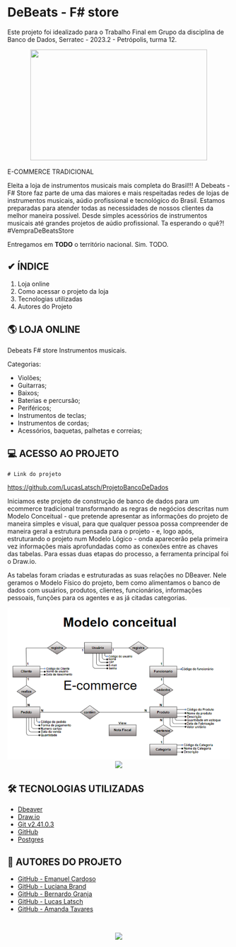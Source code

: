 
# DeBeats - F# store


Este projeto foi idealizado para o Trabalho Final em Grupo da disciplina de Banco de Dados, Serratec - 2023.2 - Petrópolis, turma 12.

<p align="center">

  <img src="https://uploaddeimagens.com.br/images/004/586/063/original/0895610a-b98e-44c2-ba2a-07e56fc0c469.png?1692812928"  width="400" height="250"/>
  
</p>

E-COMMERCE TRADICIONAL

Eleita a loja de instrumentos musicais mais completa do Brasil!!!
A Debeats - F# Store faz parte de uma das maiores e mais respeitadas redes de lojas de instrumentos musicais, aúdio profissional e tecnológico do Brasil. Estamos preparadas para atender todas as necessidades de nossos clientes da melhor maneira possível. Desde simples acessórios de instrumentos musicais até grandes projetos de aúdio profissional.
Ta esperando o quê?!  #VempraDeBeatsStore

Entregamos em **TODO** o território nacional. Sim. TODO.

  <!-- Indice -->
## ✔ ÍNDICE ##
 1. Loja online
 2. Como acessar o projeto da loja
 3. Tecnologias utilizadas
 4. Autores do Projeto

 <!-- Descrição do Projeto --> 
## 🌎 LOJA ONLINE ##
 Debeats F# store 
Instrumentos musicais.

Categorias:
- Violões;
- Guitarras;
- Baixos;
- Baterias e percursão;
- Periféricos;
- Instrumentos de teclas;
- Instrumentos de cordas;
- Acessórios, baquetas, palhetas e correias;


## 💻 ACESSO AO PROJETO ##

    # Link do projeto
  
https://github.com/LucasLatsch/ProjetoBancoDeDados

   Iniciamos este projeto de construção de banco de dados para um ecommerce tradicional transformando as regras de negócios descritas num Modelo Conceitual - que pretende apresentar as informações do projeto de maneira simples e visual, para que qualquer pessoa possa compreender de maneira geral a estrutura pensada para o projeto - e, logo após, estruturando o projeto num Modelo Lógico - onda aparecerão pela primeira vez informações mais aprofundadas como as conexões entre as chaves das tabelas. Para essas duas etapas do processo, a ferramenta principal foi o Draw.io.

   As tabelas foram criadas e estruturadas as suas relações no DBeaver. Nele geramos o Modelo Físico do projeto, bem como alimentamos o banco de dados com usuários, produtos, clientes, funcionários, informações pessoais, funções para os agentes e as já citadas categorias.
<p align="center">

  <img src="Modelo Conceitual Projeto.png">
  
  <img src="Modelo Lógico Projeto.png">

</p>

## 🛠 TECNOLOGIAS UTILIZADAS ##
- [Dbeaver](https://dbeaver.io/download/)
- [Draw.io](https://www.drawio.com/)
- [Git v2.41.0.3](https://git-scm.com/downloads)
- [GitHub](https://www.github.com/)
- [Postgres](https://www.postgresql.org/download/)
   


 <!-- Equipe 5 - Pessoas que particiapream do Desenvolvimento do Projeto --> 
## 👥 AUTORES DO PROJETO ## 

- [GitHub - Emanuel Cardoso](https://www.github.com/ecard58)
- [GitHub - Luciana Brand](https://github.com/lucianabrand)
- [GitHub - Bernardo Granja](https://github.com/YoloDesu)
- [GitHub - Lucas Latsch](https://github.com/LucasLatsch)
- [GitHub - Amanda Tavares](https://www.github.com/amandapts)

<br>
<p align="center">
  <img loading="lazy" src="http://img.shields.io/static/v1?label=STATUS&message=Obrigado&color=GREEN&style=for-the-badge"/>
</p>



